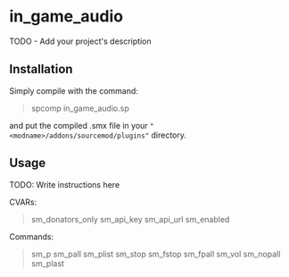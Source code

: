 # in_game_audio

TODO - Add your project's description

## Installation

Simply compile with the command:

> spcomp in_game_audio.sp

and put the compiled .smx file in your `"<modname>/addons/sourcemod/plugins"`
directory.

## Usage

TODO: Write instructions here


CVARs:

> sm_donators_only
> sm_api_key
> sm_api_url
> sm_enabled



Commands:

> sm_p
> sm_pall
> sm_plist
> sm_stop
> sm_fstop
> sm_fpall
> sm_vol
> sm_nopall
> sm_plast


